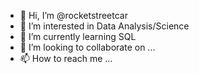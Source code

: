 - 👋 Hi, I’m @rocketstreetcar
- 👀 I’m interested in Data Analysis/Science
- 🌱 I’m currently learning SQL
- 💞️ I’m looking to collaborate on ...
- 📫 How to reach me ...

<!---
rocketstreetcar/rocketstreetcar is a ✨ special ✨ repository because its `README.md` (this file) appears on your GitHub profile.
You can click the Preview link to take a look at your changes.
--->
